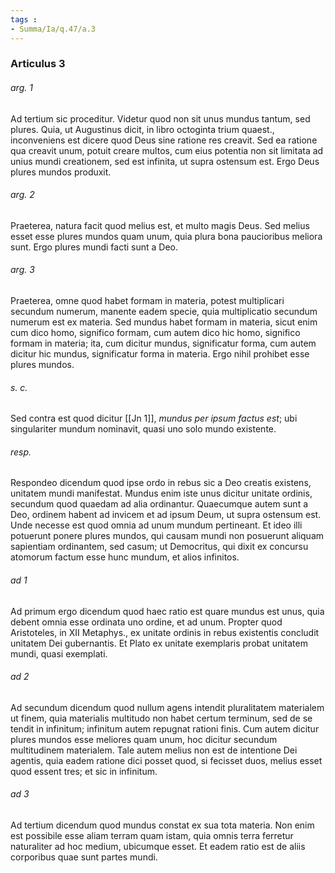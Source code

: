 ```yaml
---
tags : 
- Summa/Ia/q.47/a.3
---
```


### Articulus 3

###### arg. 1
Ad tertium sic proceditur. Videtur quod non sit unus mundus tantum, sed plures. Quia, ut Augustinus dicit, in libro octoginta trium quaest., inconveniens est dicere quod Deus sine ratione res creavit. Sed ea ratione qua creavit unum, potuit creare multos, cum eius potentia non sit limitata ad unius mundi creationem, sed est infinita, ut supra ostensum est. Ergo Deus plures mundos produxit.

###### arg. 2
Praeterea, natura facit quod melius est, et multo magis Deus. Sed melius esset esse plures mundos quam unum, quia plura bona paucioribus meliora sunt. Ergo plures mundi facti sunt a Deo.

###### arg. 3
Praeterea, omne quod habet formam in materia, potest multiplicari secundum numerum, manente eadem specie, quia multiplicatio secundum numerum est ex materia. Sed mundus habet formam in materia, sicut enim cum dico homo, significo formam, cum autem dico hic homo, significo formam in materia; ita, cum dicitur mundus, significatur forma, cum autem dicitur hic mundus, significatur forma in materia. Ergo nihil prohibet esse plures mundos.

###### s. c.
Sed contra est quod dicitur [[Jn 1]], *mundus per ipsum factus est*; ubi singulariter mundum nominavit, quasi uno solo mundo existente.

###### resp.
Respondeo dicendum quod ipse ordo in rebus sic a Deo creatis existens, unitatem mundi manifestat. Mundus enim iste unus dicitur unitate ordinis, secundum quod quaedam ad alia ordinantur. Quaecumque autem sunt a Deo, ordinem habent ad invicem et ad ipsum Deum, ut supra ostensum est. Unde necesse est quod omnia ad unum mundum pertineant. Et ideo illi potuerunt ponere plures mundos, qui causam mundi non posuerunt aliquam sapientiam ordinantem, sed casum; ut Democritus, qui dixit ex concursu atomorum factum esse hunc mundum, et alios infinitos.

###### ad 1
Ad primum ergo dicendum quod haec ratio est quare mundus est unus, quia debent omnia esse ordinata uno ordine, et ad unum. Propter quod Aristoteles, in XII Metaphys., ex unitate ordinis in rebus existentis concludit unitatem Dei gubernantis. Et Plato ex unitate exemplaris probat unitatem mundi, quasi exemplati.

###### ad 2
Ad secundum dicendum quod nullum agens intendit pluralitatem materialem ut finem, quia materialis multitudo non habet certum terminum, sed de se tendit in infinitum; infinitum autem repugnat rationi finis. Cum autem dicitur plures mundos esse meliores quam unum, hoc dicitur secundum multitudinem materialem. Tale autem melius non est de intentione Dei agentis, quia eadem ratione dici posset quod, si fecisset duos, melius esset quod essent tres; et sic in infinitum.

###### ad 3
Ad tertium dicendum quod mundus constat ex sua tota materia. Non enim est possibile esse aliam terram quam istam, quia omnis terra ferretur naturaliter ad hoc medium, ubicumque esset. Et eadem ratio est de aliis corporibus quae sunt partes mundi.

